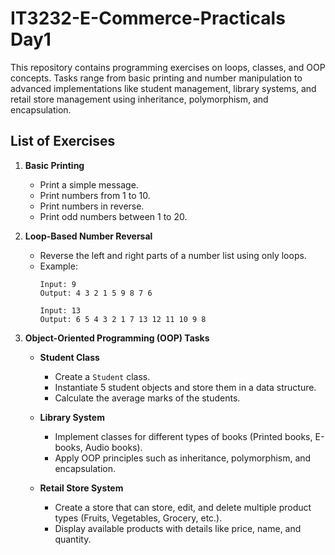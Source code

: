 # IT3232-E-Commerce-Practicals Day1
This repository contains programming exercises on loops, classes, and OOP concepts. Tasks range from basic printing and number manipulation to advanced implementations like student management, library systems, and retail store management using inheritance, polymorphism, and encapsulation.

## List of Exercises
1. **Basic Printing**
   - Print a simple message.
   - Print numbers from 1 to 10.
   - Print numbers in reverse.
   - Print odd numbers between 1 to 20.

2. **Loop-Based Number Reversal**
   - Reverse the left and right parts of a number list using only loops.
   - Example:
     ```
     Input: 9
     Output: 4 3 2 1 5 9 8 7 6

     Input: 13
     Output: 6 5 4 3 2 1 7 13 12 11 10 9 8
     ```

3. **Object-Oriented Programming (OOP) Tasks**
   - **Student Class**  
     - Create a `Student` class.
     - Instantiate 5 student objects and store them in a data structure.
     - Calculate the average marks of the students.

   - **Library System**  
     - Implement classes for different types of books (Printed books, E-books, Audio books).
     - Apply OOP principles such as inheritance, polymorphism, and encapsulation.

   - **Retail Store System**  
     - Create a store that can store, edit, and delete multiple product types (Fruits, Vegetables, Grocery, etc.).
     - Display available products with details like price, name, and quantity.


